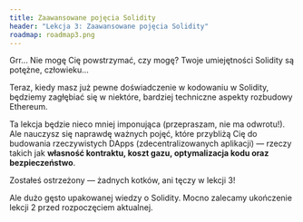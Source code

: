 ```yaml
---
title: Zaawansowane pojęcia Solidity
header: "Lekcja 3: Zaawansowane pojęcia Solidity"
roadmap: roadmap3.png
---
```

Grr... Nie mogę Cię powstrzymać, czy mogę? Twoje umiejętności Solidity są potężne, człowieku...

Teraz, kiedy masz już pewne doświadczenie w kodowaniu w Solidity, będziemy zagłębiać się w niektóre, bardziej techniczne aspekty rozbudowy Ethereum.

Ta lekcja będzie nieco mniej imponująca (przepraszam, nie ma odwrotu!). Ale nauczysz się naprawdę ważnych pojęć, które przybliżą Cię do budowania rzeczywistych DApps (zdecentralizowanych aplikacji) — rzeczy takich jak **własność kontraktu, koszt gazu, optymalizacja kodu oraz bezpieczeństwo**.

Zostałeś ostrzeżony — żadnych kotków, ani tęczy w lekcji 3!

Ale dużo gęsto upakowanej wiedzy o Solidity. Mocno zalecamy ukończenie lekcji 2 przed rozpoczęciem aktualnej.